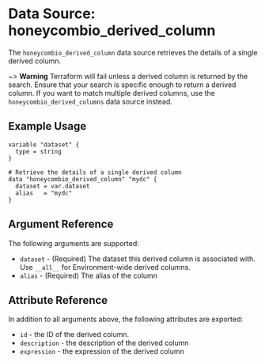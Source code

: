 # Data Source: honeycombio_derived_column

The `honeycombio_derived_column` data source retrieves the details of a single derived column.

~> **Warning** Terraform will fail unless a derived column is returned by the search. Ensure that your search is specific enough to return a derived column.
If you want to match multiple derived columns, use the `honeycombio_derived_columns` data source instead.

## Example Usage

```hcl
variable "dataset" {
  type = string
}

# Retrieve the details of a single derived column
data "honeycombio_derived_column" "mydc" {
  dataset = var.dataset
  alias   = "mydc"
}
```

## Argument Reference

The following arguments are supported:

* `dataset` - (Required) The dataset this derived column is associated with. Use `__all__` for Environment-wide derived columns.
* `alias` - (Required) The alias of the column

## Attribute Reference

In addition to all arguments above, the following attributes are exported:

* `id` - the ID of the derived column.
* `description` - the description of the derived column
* `expression` - the expression of the derived column

